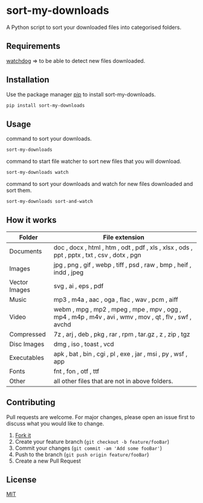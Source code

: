 # sort-my-downloads

A Python script to sort your downloaded files into categorised folders.

## Requirements
[watchdog](https://pypi.org/project/readme-cli/) => to be able to detect new files downloaded.

## Installation

Use the package manager [pip](https://pip.pypa.io/en/stable/) to install sort-my-downloads.

```bash
pip install sort-my-downloads
```

## Usage

command to sort your downloads.
```bash
sort-my-downloads 
```
command to start file watcher to sort new files that you will download.
```bash
sort-my-downloads watch
```
command to sort your downloads and watch for new files downloaded and sort them.
```bash
sort-my-downloads sort-and-watch
```
## How it works

| Folder  | File extension  |
|---|---|
|  Documents |  doc , docx , html , htm , odt , pdf , xls , xlsx , ods , ppt , pptx , txt , csv , dotx , pgn   |
| Images  |  jpg , png , gif , webp , tiff , psd , raw , bmp , heif , indd , jpeg   |
| Vector Images  |  svg , ai , eps , pdf   |
|  Music |  mp3 , m4a , aac , oga , flac , wav , pcm , aiff |
| Video  |  webm , mpg , mp2 , mpeg , mpe , mpv , ogg , mp4 , m4p , m4v , avi , wmv , mov , qt , flv , swf , avchd   |
|  Compressed |   7z , arj , deb , pkg , rar , rpm , tar.gz , z , zip , tgz  |
|  Disc Images |  dmg , iso , toast , vcd   |
| Executables  |  apk , bat , bin , cgi , pl , exe , jar , msi , py , wsf , app   |
|Fonts| fnt , fon , otf , ttf |
|Other| all other files that are not in above folders. |

## Contributing
Pull requests are welcome. For major changes, please open an issue first to discuss what you would like to change.

1. [Fork it](<https://github.com/TebzaTheMan/sort-my-downloads/fork>)
2. Create your feature branch (`git checkout -b feature/fooBar`)
3. Commit your changes (`git commit -am 'Add some fooBar'`)
4. Push to the branch (`git push origin feature/fooBar`)
5. Create a new Pull Request

## License
[MIT](https://choosealicense.com/licenses/mit/)